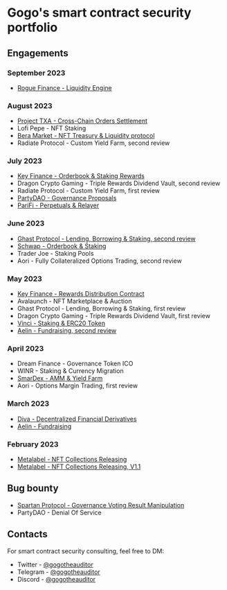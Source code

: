 # Gogo's smart contract security portfolio

## Engagements

### September 2023

- [Rogue Finance - Liquidity Engine](./reports/Rogue-Finance-Security-Review.pdf)

### August 2023

- [Project TXA - Cross-Chain Orders Settlement](./reports/Project-TXA-Security-Review.pdf)
- Lofi Pepe - NFT Staking
- [Bera Market - NFT Treasury & Liquidity protocol](./reports/NTLC-Security-Review.pdf)
- Radiate Protocol - Custom Yield Farm, second review

### July 2023

- [Key Finance - Orderbook & Staking Rewards](./reports/Key-Finance-Security-Review-2.pdf)
- Dragon Crypto Gaming - Triple Rewards Dividend Vault, second review
- Radiate Protocol - Custom Yield Farm, first review
- [PartyDAO - Governance Proposals](./reports/PartyDAO-Security-Review.pdf)
- [PariFi - Perpetuals & Relayer](https://github.com/GuardianAudits/DefenderAudits/blob/main/PariFi/TeamSolo_PariFiAudit.md)

### June 2023

- [Ghast Protocol - Lending, Borrowing & Staking, second review](https://paladinsec.co/projects/ghast-protocol/)
- [Schwap - Orderbook & Staking](./reports/Schwap-Security-Review.pdf)
- Trader Joe - Staking Pools
- Aori - Fully Collateralized Options Trading, second review

### May 2023

- [Key Finance - Rewards Distribution Contract](./reports/Key-Finance-Security-Review.pdf)
- Avalaunch - NFT Marketplace & Auction
- Ghast Protocol - Lending, Borrowing & Staking, first review
- Dragon Crypto Gaming - Triple Rewards Dividend Vault, first review
- [Vinci - Staking & ERC20 Token](./reports/Vinci-Security-Review.pdf)
- [Aelin - Fundraising, second review](https://uploads-ssl.webflow.com/63b5d732b556edbb2dc3cc38/64b003cf36f61aeb5d93700b_SUB7_REPORT_AELIP-50-52_20230627%20(6).pdf)

### April 2023

- Dream Finance - Governance Token ICO
- WINR - Staking & Currency Migration
- [SmarDex - AMM & Yield Farm](https://paladinsec.co/projects/smardex/)
- Aori - Options Margin Trading, first review

### March 2023

- [Diva - Decentralized Financial Derivatives](https://github.com/GuardianAudits/DefenderAudits/blob/main/DIVA/DivaAuditTeam4.md)
- [Aelin - Fundraising](./reports/Aelin-Sub7-Security-Review.pdf)

### February 2023

- [Metalabel - NFT Collections Releasing](./reports/Metalabel-Solo-Security-Review.md)
- [Metalabel - NFT Collections Releasing, V1.1](./reports/Metalabel-V1_1-Solo-Security-Review.md)

## Bug bounty

- [Spartan Protocol - Governance Voting Result Manipulation](./reports/Spartan-Immunefi-Bug-Bounty.md)
- PartyDAO - Denial Of Service

## Contacts

For smart contract security consulting, feel free to DM:

- Twitter - [@gogotheauditor](https://twitter.com/gogotheauditor)
- Telegram - [@gogotheauditor](https://t.me/gogotheauditor)
- Discord - [@gogotheauditor](https://discordapp.com/users/451149166782185483)
